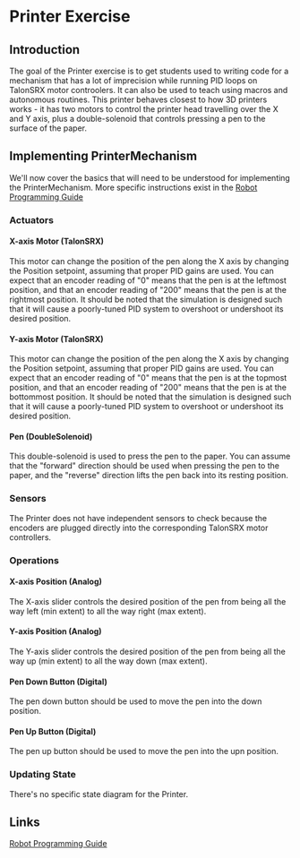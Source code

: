 # Printer Exercise

## Introduction
The goal of the Printer exercise is to get students used to writing code for a mechanism that has a lot of imprecision while running PID loops on TalonSRX motor controolers.  It can also be used to teach using macros and autonomous routines.  This printer behaves closest to how 3D printers works - it has two motors to control the printer head travelling over the X and Y axis, plus a double-solenoid that controls pressing a pen to the surface of the paper.

## Implementing PrinterMechanism
We'll now cover the basics that will need to be understood for implementing the PrinterMechanism.  More specific instructions exist in the [Robot Programming Guide](#/Robot%20Programming%20Guide.md)

### Actuators
#### X-axis Motor (TalonSRX)
This motor can change the position of the pen along the X axis by changing the Position setpoint, assuming that proper PID gains are used.  You can expect that an encoder reading of "0" means that the pen is at the leftmost position, and that an encoder reading of "200" means that the pen is at the rightmost position.  It should be noted that the simulation is designed such that it will cause a poorly-tuned PID system to overshoot or undershoot its desired position.

#### Y-axis Motor (TalonSRX)
This motor can change the position of the pen along the X axis by changing the Position setpoint, assuming that proper PID gains are used.  You can expect that an encoder reading of "0" means that the pen is at the topmost position, and that an encoder reading of "200" means that the pen is at the bottommost position.  It should be noted that the simulation is designed such that it will cause a poorly-tuned PID system to overshoot or undershoot its desired position.

#### Pen (DoubleSolenoid)
This double-solenoid is used to press the pen to the paper.  You can assume that the "forward" direction should be used when pressing the pen to the paper, and the "reverse" direction lifts the pen back into its resting position.

### Sensors
The Printer does not have independent sensors to check because the encoders are plugged directly into the corresponding TalonSRX motor controllers.

### Operations
#### X-axis Position (Analog)
The X-axis slider controls the desired position of the pen from being all the way left (min extent) to all the way right (max extent).

#### Y-axis Position (Analog)
The Y-axis slider controls the desired position of the pen from being all the way up (min extent) to all the way down (max extent).

#### Pen Down Button (Digital)
The pen down button should be used to move the pen into the down position.

#### Pen Up Button (Digital)
The pen up button should be used to move the pen into the upn position.

### Updating State
There's no specific state diagram for the Printer.

## Links
[Robot Programming Guide](/Robot%20Programming%20Guide.md)
